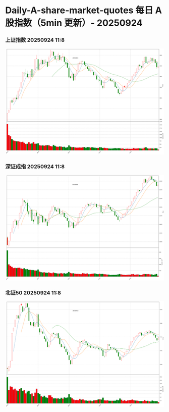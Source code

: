 
# Daily-A-share-market-quotes 每日 A 股指数（5min 更新）- 20250924

### 上证指数 20250924 11:8
![](./fig/2025/9/20250924-sh000001.png)

### 深证成指 20250924 11:8
![](./fig/2025/9/20250924-sz399001.png)

### 北证50 20250924 11:8
![](./fig/2025/9/20250924-bj899050.png)
